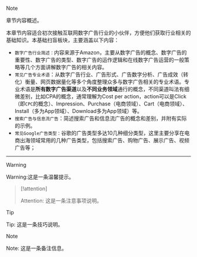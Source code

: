 # 

> [!NOTE]
>
> 章节内容概述。

本章节内容适合初次接触互联网数字广告行业的小伙伴，方便他们获取行业相关的基础知识。本基础扫盲板块，主要涵盖以下内容：

- `数字广告行业简述：`内容来源于Amazon，主要从数字广告的概念、数字广告的重要性、数字广告的类型、数字广告的运作逻辑和在线数字广告运营的一般策略等几个方面讲解数字广告的相关内容。
- `常见广告专业术语`：从数字广告行业、广告形式、广告数字分析、广告成效（转化）衡量、网页数据量化等多个角度整理众多与数字广告相关的专业术语。专业术语是**所有数字广告渠道**以及**不同业务领域**通行的概念，不同渠道叫法有细微差别，比如CPA的概念，通常理解为Cost per action，action可以是Click（即`CPC`的概念）、Impression、Purchase（电商领域）、Cart（电商领域）、Install（多为App领域）、Download多为App领域）等。
- `搜索广告与信息流广告`：简述搜索广告和信息流广告的概念和差别，并附有实际的示例。
- `常见Google广告类型：`谷歌的广告类型多达10几种细分类型，这里主要分享在电商出海领域常用的几种广告类型，包括搜索广告、购物广告、展示广告、视频广告等；

<hr>

> [!warning]
>
> Warning:这是一条温馨提示。



>[!attention]
>
>Attention: 这是一条注意事项说明。



> [!TIP]
>
> Tip: 这是一条技巧说明。



> [!NOTE]
>
> Note: 这是一条备注信息。

